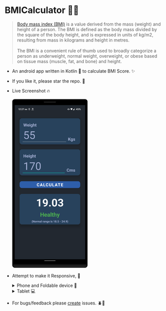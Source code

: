 # BMICalculator 💪🏻
> [Body mass index (BMI)](https://en.wikipedia.org/wiki/Body_mass_index) is a value derived from the mass (weight) and height of a person. The BMI is defined as the body mass divided by the square of the body height, and is expressed in units of kg/m2, resulting from mass in kilograms and height in metres. <br> <br>
> The BMI is a convenient rule of thumb used to broadly categorize a person as underweight, normal weight, overweight, or obese based on tissue mass (muscle, fat, and bone) and height.

- An android app written in Kotlin 💜 to calculate BMI Score. ✨
- If you like it, please star the repo. 🌟
- Live Screenshot 🔥 <br> <br>
  <img margin="0 auto" width="50%" height="auto" src="./screenshot/BMI_SS.png"/>

- Attempt to make it Responsive, 🔎

  <details>
    <summary>Phone and Foldable device 📱</summary>
  
    <img src="./screenshot/BMI_ss_phone_fold.png"/>
  </details>

  <details>
    <summary>Tablet 💻 </summary>
  
    <img src="./screenshot/BMI_ss_tablet.png"/>
  </details>

- For bugs/feedback please [create](https://github.com/SandeepUrankar/BMICalculator/issues/new) issues. 🪲🐛
